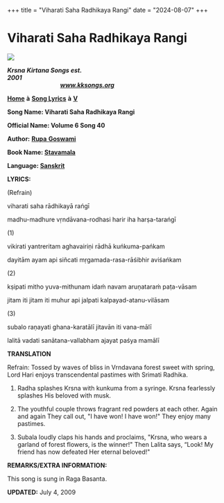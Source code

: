 +++
title = "Viharati Saha Radhikaya Rangi"
date = "2024-08-07"
+++

# Viharati Saha Radhikaya Rangi
**[![](http://kksongs.org/image_files/image002.jpg)](http://kksongs.org/)**

**_Krsna_** **_Kirtana Songs est. 2001_**                                                                                                                                                      **_www.kksongs.org_**

**[Home](http://kksongs.org/)** **à** **[Song Lyrics](http://kksongs.org/lyrics.html)** **à** **[V](http://kksongs.org/songs/song_v.html)**

**Song Name: Viharati Saha Radhikaya Rangi**

**Official Name: Volume 6 Song 40**

**Author:** [**Rupa** **Goswami**](http://kksongs.org/authors/list/rupa.html)

**Book Name: [Stavamala](http://kksongs.org/authors/stavamala.html)**

**Language: [Sanskrit](http://kksongs.org/language/list/sanskrit.html)**

**LYRICS:**

(Refrain)

viharati saha rādhikayā rańgī

madhu-madhure vṛndāvana-rodhasi harir iha harṣa-tarańgī

(1)

vikirati yantreritam aghavairiṇi rādhā kuńkuma-pańkam

dayitām ayam api siñcati mṛgamada-rasa-rāśibhir aviśańkam

(2)

kṣipati mitho yuva-mithunam idaḿ navam aruṇataraḿ paṭa-vāsam

jitam iti jitam iti muhur api jalpati kalpayad-atanu-vilāsam

(3)

subalo raṇayati ghana-karatālī jitavān iti vana-mālī

lalitā vadati sanātana-vallabham ajayat paśya mamālī

**TRANSLATION**

Refrain: Tossed by waves of bliss in Vrndavana forest sweet with spring, Lord Hari enjoys transcendental pastimes with Srimati Radhika.

1) Radha splashes Krsna with kunkuma from a syringe. Krsna fearlessly splashes His beloved with musk.

2) The youthful couple throws fragrant red powders at each other. Again and again They call out, "I have won! I have won!" They enjoy many pastimes.

3) Subala loudly claps his hands and proclaims, "Krsna, who wears a garland of forest flowers, is the winner!" Then Lalita says, “Look! My friend has now defeated Her eternal beloved!"

**REMARKS/EXTRA INFORMATION:**

This song is sung in Raga Basanta.

**UPDATED:** July 4, 2009
